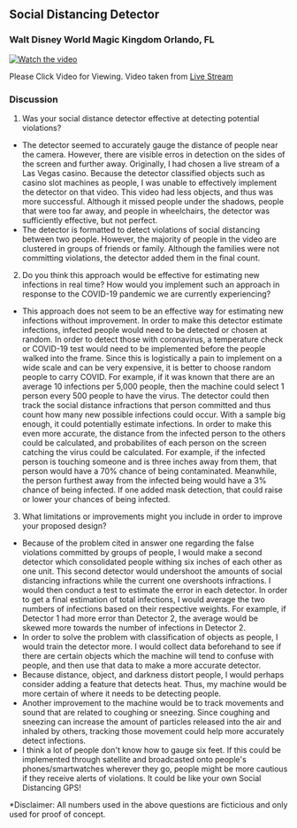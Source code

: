 ## Social Distancing Detector
### **Walt Disney World Magic Kingdom** Orlando, FL

[![Watch the video](https://user-images.githubusercontent.com/67920563/87249657-43028600-c42e-11ea-964b-f7d95e21cb7e.png)](https://youtu.be/a-UxJ6-qEpU)

Please Click Video for Viewing. Video taken from [Live Stream](https://youtu.be/wNRgYXF-sZA)

### Discussion

1. Was your social distance detector effective at detecting potential violations?
  - The detector seemed to accurately gauge the distance of people near the camera. However, there are visible erros in detection on the sides of the screen and further away. Originally, I had chosen a live stream of a Las Vegas casino. Because the detector classified objects such as casino slot machines as people, I was unable to effectively implement the detector on that video. This video had less objects, and thus was more successful. Although it missed people under the shadows, people that were too far away, and people in wheelchairs, the detector was sufficiently effective, but not perfect.
  - The detector is formatted to detect violations of social distancing between two people. However, the majority of people in the video are clustered in groups of friends or family. Although the families were not committing violations, the detector added them in the final count. 

2. Do you think this approach would be effective for estimating new infections in real time?  How would you implement such an approach in response to the COVID-19 
pandemic we are currently experiencing?
  - This approach does not seem to be an effective way for estimating new infections without improvement. In order to make this detector estimate infections, infected people would need to be detected or chosen at random. In order to detect those with coronavirus, a temperature check or COVID-19 test would need to be implemented before the people walked into the frame. Since this is logistically a pain to implement on a wide scale and can be very expensive, it is better to choose random people to carry COVID. For example, if it was known that there are an average 10 infections per 5,000 people, then the machine could select 1 person every 500 people to have the virus. The detector could then track the social distance infractions that person committed and thus count how many new possible infections could occur. With a sample big enough, it could potentially estimate infections. In order to make this even more accurate, the distance from the infected person to the others could be calculated, and probabilites of each person on the screen catching the virus could be calculated. For example, if the infected person is touching someone and is three inches away from them, that person would have a 70% chance of being contaminated. Meanwhile, the person furthest away from the infected being would have a 3% chance of being infected. If one added mask detection, that could raise or lower your chances of being infected.

3. What limitations or improvements might you include in order to improve your proposed design?
  - Because of the problem cited in answer one regarding the false violations committed by groups of people, I would make a second detector which consolidated people withing six inches of each other as one unit. This second detector would undershoot the amounts of social distancing infractions while the current one overshoots infractions. I would then conduct a test to estimate the error in each detector. In order to get a final estimation of total infections, I would average the two numbers of infections based on their respective weights. For example, if Detector 1 had more error than Detector 2, the average would be skewed more towards the number of infections in Detector 2. 
  - In order to solve the problem with classification of objects as people, I would train the detector more. I would collect data beforehand to see if there are certain objects which the machine will tend to confuse with people, and then use that data to make a more accurate detector. 
  - Because distance, object, and darkness distort people, I would perhaps consider adding a feature that detects heat. Thus, my machine would be more certain of where it needs to be detecting people.
  - Another improvement to the machine would be to track movements and sound that are related to coughing or sneezing. Since coughing and sneezing can increase the amount of particles released into the air and inhaled by others, tracking those movement could help more accurately detect infections. 
  - I think a lot of people don't know how to gauge six feet. If this could be implemented through satellite and broadcasted onto people's phones/smartwatches wherever they go, people might be more cautious if they receive alerts of violations. It could be like your own Social Distancing GPS!
  
  *Disclaimer: All numbers used in the above questions are ficticious and only used for proof of concept.
